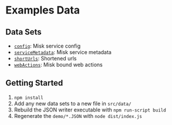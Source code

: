 # Examples Data

## Data Sets

- [`config`](https://square.github.io/misk-web/examples/data/demo/config.json): Misk service config
- [`serviceMetadata`](https://square.github.io/misk-web/examples/data/demo/serviceMetadata.json): Misk service metadata
- [`shortUrls`](https://square.github.io/misk-web/examples/data/demo/shortUrls.json): Shortened urls
- [`webActions`](https://square.github.io/misk-web/examples/data/demo/webActions.json): Misk bound web actions

## Getting Started

1. `npm install`
2. Add any new data sets to a new file in `src/data/`
3. Rebuild the JSON writer executable with `npm run-script build`
4. Regenerate the `demo/*.JSON` with `node dist/index.js`
